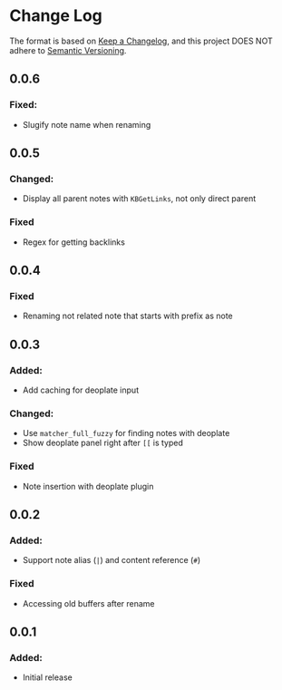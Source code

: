 # Change Log

The format is based on [Keep a Changelog](https://keepachangelog.com/en/1.0.0/), and this project DOES NOT adhere
to [Semantic Versioning](https://semver.org/spec/v2.0.0.html).

## 0.0.6

### Fixed:

- Slugify note name when renaming

## 0.0.5

### Changed:

- Display all parent notes with `KBGetLinks`, not only direct parent

### Fixed

- Regex for getting backlinks

## 0.0.4

### Fixed

- Renaming not related note that starts with prefix as note

## 0.0.3

### Added:

- Add caching for deoplate input

### Changed:

- Use `matcher_full_fuzzy` for finding notes with deoplate
- Show deoplate panel right after `[[` is typed

### Fixed

- Note insertion with deoplate plugin

## 0.0.2

### Added:

- Support note alias (`|`) and content reference (`#`)

### Fixed

- Accessing old buffers after rename

## 0.0.1

### Added:

- Initial release
